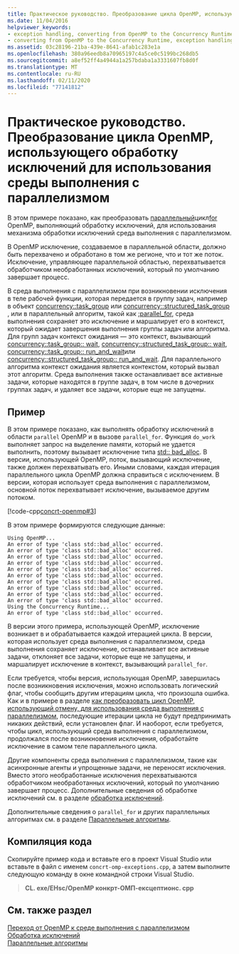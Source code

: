 ```yaml
---
title: Практическое руководство. Преобразование цикла OpenMP, использующего обработку исключений для использования среды выполнения с параллелизмом
ms.date: 11/04/2016
helpviewer_keywords:
- exception handling, converting from OpenMP to the Concurrency Runtime
- converting from OpenMP to the Concurrency Runtime, exception handling
ms.assetid: 03c28196-21ba-439e-8641-afab1c283e1a
ms.openlocfilehash: 380a96eedb8a70965197c4a5ce0c5199bc268db5
ms.sourcegitcommit: a8ef52ff4a4944a1a257bdaba1a3331607fb8d0f
ms.translationtype: MT
ms.contentlocale: ru-RU
ms.lasthandoff: 02/11/2020
ms.locfileid: "77141812"
---
```

# <a name="how-to-convert-an-openmp-loop-that-uses-exception-handling-to-use-the-concurrency-runtime"></a>Практическое руководство. Преобразование цикла OpenMP, использующего обработку исключений для использования среды выполнения с параллелизмом

В этом примере показано, как преобразовать [параллельный](../../parallel/concrt/how-to-use-parallel-invoke-to-write-a-parallel-sort-routine.md#parallel)цикл[for](../../parallel/openmp/reference/for-openmp.md) OpenMP, выполняющий обработку исключений, для использования механизма обработки исключений среда выполнения с параллелизмом.

В OpenMP исключение, создаваемое в параллельной области, должно быть перехвачено и обработано в том же регионе, что и тот же поток. Исключение, управляющее параллельной областью, перехватывается обработчиком необработанных исключений, который по умолчанию завершает процесс.

В среда выполнения с параллелизмом при возникновении исключения в теле рабочей функции, которая передается в группу задач, например в объект [concurrency::task_group](reference/task-group-class.md) или [concurrency::structured_task_group](../../parallel/concrt/reference/structured-task-group-class.md) , или в параллельный алгоритм, такой как [:parallel_for](reference/concurrency-namespace-functions.md#parallel_for), среда выполнения сохраняет это исключение и маршалирует его в контекст, который ожидает завершения выполнения группы задач или алгоритма. Для групп задач контекст ожидания — это контекст, вызывающий [concurrency::task_group:: wait](reference/task-group-class.md#wait), [concurrency::structured_task_group:: wait](reference/structured-task-group-class.md#wait), [concurrency::task_group:: run_and_wait](reference/task-group-class.md#run_and_wait)или [concurrency::structured_task_group:: run_and_wait](reference/structured-task-group-class.md#run_and_wait). Для параллельного алгоритма контекст ожидания является контекстом, который вызвал этот алгоритм. Среда выполнения также останавливает все активные задачи, которые находятся в группе задач, в том числе в дочерних группах задач, и удаляет все задачи, которые еще не запущены.

## <a name="example"></a>Пример

В этом примере показано, как выполнять обработку исключений в области `parallel` OpenMP и в вызове `parallel_for`. Функция `do_work` выполняет запрос на выделение памяти, который не удается выполнить, поэтому вызывает исключение типа [std:: bad_alloc](../../standard-library/bad-alloc-class.md). В версии, использующей OpenMP, поток, вызывающий исключение, также должен перехватывать его. Иными словами, каждая итерация параллельного цикла OpenMP должна справиться с исключением. В версии, которая использует среда выполнения с параллелизмом, основной поток перехватывает исключение, вызываемое другим потоком.

[!code-cpp[concrt-openmp#3](../../parallel/concrt/codesnippet/cpp/convert-an-openmp-loop-that-uses-exception-handling_1.cpp)]

В этом примере формируются следующие данные:

```Output
Using OpenMP...
An error of type 'class std::bad_alloc' occurred.
An error of type 'class std::bad_alloc' occurred.
An error of type 'class std::bad_alloc' occurred.
An error of type 'class std::bad_alloc' occurred.
An error of type 'class std::bad_alloc' occurred.
An error of type 'class std::bad_alloc' occurred.
An error of type 'class std::bad_alloc' occurred.
An error of type 'class std::bad_alloc' occurred.
An error of type 'class std::bad_alloc' occurred.
An error of type 'class std::bad_alloc' occurred.
Using the Concurrency Runtime...
An error of type 'class std::bad_alloc' occurred.
```

В версии этого примера, использующей OpenMP, исключение возникает в и обрабатывается каждой итерацией цикла. В версии, которая использует среда выполнения с параллелизмом, среда выполнения сохраняет исключение, останавливает все активные задачи, отклоняет все задачи, которые еще не запущены, и маршалирует исключение в контекст, вызывающий `parallel_for`.

Если требуется, чтобы версия, использующая OpenMP, завершилась после возникновения исключения, можно использовать логический флаг, чтобы сообщить другим итерациям цикла, что произошла ошибка. Как и в примере в разделе [как преобразовать цикл OpenMP, использующий отмену, для использования среда выполнения с параллелизмом](../../parallel/concrt/convert-an-openmp-loop-that-uses-cancellation.md), последующие итерации цикла не будут предпринимать никаких действий, если установлен флаг. И наоборот, если требуется, чтобы цикл, использующий среда выполнения с параллелизмом, продолжался после возникновения исключения, обработайте исключение в самом теле параллельного цикла.

Другие компоненты среда выполнения с параллелизмом, такие как асинхронные агенты и упрощенные задачи, не переносят исключения. Вместо этого необработанные исключения перехватываются обработчиком необработанных исключений, который по умолчанию завершает процесс. Дополнительные сведения об обработке исключений см. в разделе [обработка исключений](../../parallel/concrt/exception-handling-in-the-concurrency-runtime.md).

Дополнительные сведения о `parallel_for` и других параллельных алгоритмах см. в разделе [Параллельные алгоритмы](../../parallel/concrt/parallel-algorithms.md).

## <a name="compiling-the-code"></a>Компиляция кода

Скопируйте пример кода и вставьте его в проект Visual Studio или вставьте в файл с именем `concrt-omp-exceptions.cpp`, а затем выполните следующую команду в окне командной строки Visual Studio.

> **CL. exe/EHsc/OpenMP конкрт-ОМП-ексцептионс. cpp**

## <a name="see-also"></a>См. также раздел

[Переход от OpenMP к среде выполнения с параллелизмом](../../parallel/concrt/migrating-from-openmp-to-the-concurrency-runtime.md)<br/>
[Обработка исключений](../../parallel/concrt/exception-handling-in-the-concurrency-runtime.md)<br/>
[Параллельные алгоритмы](../../parallel/concrt/parallel-algorithms.md)
